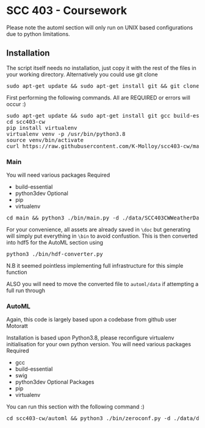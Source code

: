 # SCC 403 - Coursework

Please note the automl section will only run on UNIX based configurations due to python limitations.

## Installation
The script itself needs no installation, just copy it with the rest of the files in your working directory.
Alternatively you could use git clone
<pre>
sudo apt-get update && sudo apt-get install git && git clone https://github.com/K-Molloy/scc403-cw.git
</pre>

First performing the following commands. All are REQUIRED or errors will occur :)
<pre>
sudo apt-get update && sudo apt-get install git gcc build-essential swig python3-pip python3-virtualenv python3-dev
cd scc403-cw
pip install virtualenv
virtualenv venv -p /usr/bin/python3.8
source venv/bin/activate
curl https://raw.githubusercontent.com/K-Molloy/scc403-cw/master/requirements.txt | xargs -n 1 -L 1 pip install
</pre>

### Main
You will need various packages
Required
- build-essential
- python3dev
Optional
- pip
- virtualenv

<pre>
cd main && python3 ./bin/main.py -d ./data/SCC403CWWeatherData.txt
</pre>

For your convenience, all assets are already saved in `\doc` but generating will simply put everything in `\bin` to avoid confustion. 
This is then converted into hdf5 for the AutoML section using
<pre>
python3 ./bin/hdf-converter.py
</pre> 
N.B it seemed pointless implementing full infrastructure for this simple function

ALSO you will need to move the converted file to `automl/data` if attempting a full run through
### AutoML
Again, this code is largely based upon a codebase from github user Motoratt

Installation is based upon Python3.8, please reconfigure virtualenv initialisation for your own python version.
You will need various packages
Required
- gcc
- build-essential
- swig
- python3dev
Optional Packages
- pip
- virtualenv

You can run this section with the following command :)
<pre>
cd scc403-cw/automl && python3 ./bin/zeroconf.py -d ./data/df_final.h5 > results.txt
</pre>

